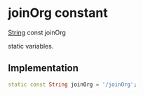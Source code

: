 


# joinOrg constant







[String](https://api.flutter.dev/flutter/dart-core/String-class.html) const joinOrg
  




<p>static variables.</p>



## Implementation

```dart
static const String joinOrg = '/joinOrg';
```







